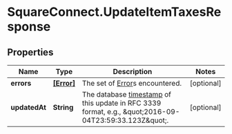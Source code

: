 # SquareConnect.UpdateItemTaxesResponse

## Properties
Name | Type | Description | Notes
------------ | ------------- | ------------- | -------------
**errors** | [**[Error]**](Error.md) | The set of [Error](#type-error)s encountered. | [optional] 
**updatedAt** | **String** | The database [timestamp](#workingwithdates) of this update in RFC 3339 format, e.g., \&quot;2016-09-04T23:59:33.123Z\&quot;. | [optional] 


